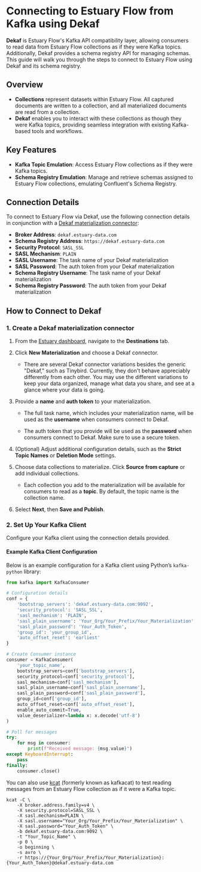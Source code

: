 # Connecting to Estuary Flow from Kafka using Dekaf

**Dekaf** is Estuary Flow's Kafka API compatibility layer, allowing consumers to read data from Estuary Flow collections
as if they were Kafka topics. Additionally, Dekaf provides a schema registry API for managing schemas. This guide will
walk you through the steps to connect to Estuary Flow using Dekaf and its schema registry.

## Overview

- **Collections** represent datasets within Estuary Flow. All captured documents are written to a collection, and all
  materialized documents are read from a collection.
- **Dekaf** enables you to interact with these collections as though they were Kafka topics, providing seamless
  integration with existing Kafka-based tools and workflows.

## Key Features

- **Kafka Topic Emulation**: Access Estuary Flow collections as if they were Kafka topics.
- **Schema Registry Emulation**: Manage and retrieve schemas assigned to Estuary Flow collections, emulating Confluent's
  Schema Registry.

## Connection Details

To connect to Estuary Flow via Dekaf, use the following connection details in conjunction with a
[Dekaf materialization connector](../reference/Connectors/materialization-connectors/Dekaf/dekaf.md):

- **Broker Address**: `dekaf.estuary-data.com`
- **Schema Registry Address**: `https://dekaf.estuary-data.com`
- **Security Protocol**: `SASL_SSL`
- **SASL Mechanism**: `PLAIN`
- **SASL Username**: The task name of your Dekaf materialization
- **SASL Password**: The auth token from your Dekaf materialization
- **Schema Registry Username**: The task name of your Dekaf materialization
- **Schema Registry Password**: The auth token from your Dekaf materialization

## How to Connect to Dekaf

### 1. Create a Dekaf materialization connector

1. From the [Estuary dashboard](https://dashboard.estuary.dev), navigate to the **Destinations** tab.

2. Click **New Materialization** and choose a Dekaf connector.

   - There are several Dekaf connector variations besides the generic "Dekaf," such as Tinybird. Currently, they don't behave appreciably differently from each other.
   You may use the different variations to keep your data organized, manage what data you share, and see at a glance where your data is going.

3. Provide a **name** and **auth token** to your materialization.

   - The full task name, which includes your materialization name, will be used as the **username** when consumers connect to Dekaf.

   - The auth token that you provide will be used as the **password** when consumers connect to Dekaf. Make sure to use a secure token.

4. (Optional) Adjust additional configuration details, such as the **Strict Topic Names** or **Deletion Mode** settings.

5. Choose data collections to materialize. Click **Source from capture** or add individual collections.

   - Each collection you add to the materialization will be available for consumers to read as a **topic**. By default, the topic name is the collection name.

6. Select **Next**, then **Save and Publish**.

### 2. Set Up Your Kafka Client

Configure your Kafka client using the connection details provided.

#### Example Kafka Client Configuration

Below is an example configuration for a Kafka client using Python’s `kafka-python` library:

```python
from kafka import KafkaConsumer

# Configuration details
conf = {
    'bootstrap_servers': 'dekaf.estuary-data.com:9092',
    'security_protocol': 'SASL_SSL',
    'sasl_mechanism': 'PLAIN',
    'sasl_plain_username': 'Your_Org/Your_Prefix/Your_Materialization',
    'sasl_plain_password': 'Your_Auth_Token',
    'group_id': 'your_group_id',
    'auto_offset_reset': 'earliest'
}

# Create Consumer instance
consumer = KafkaConsumer(
    'your_topic_name',
    bootstrap_servers=conf['bootstrap_servers'],
    security_protocol=conf['security_protocol'],
    sasl_mechanism=conf['sasl_mechanism'],
    sasl_plain_username=conf['sasl_plain_username'],
    sasl_plain_password=conf['sasl_plain_password'],
    group_id=conf['group_id'],
    auto_offset_reset=conf['auto_offset_reset'],
    enable_auto_commit=True,
    value_deserializer=lambda x: x.decode('utf-8')
)

# Poll for messages
try:
    for msg in consumer:
        print(f"Received message: {msg.value}")
except KeyboardInterrupt:
    pass
finally:
    consumer.close()
```

You can also use [kcat](https://github.com/edenhill/kcat) (formerly known as kafkacat) to test reading messages from an
Estuary Flow collection as if it were a Kafka topic.

```shell
kcat -C \
    -X broker.address.family=v4 \
    -X security.protocol=SASL_SSL \
    -X sasl.mechanism=PLAIN \
    -X sasl.username="Your_Org/Your_Prefix/Your_Materialization" \
    -X sasl.password="Your_Auth_Token" \
    -b dekaf.estuary-data.com:9092 \
    -t "Your_Topic_Name" \
    -p 0 \
    -o beginning \
    -s avro \
    -r https://{Your_Org/Your_Prefix/Your_Materialization}:{Your_Auth_Token}@dekaf.estuary-data.com
```
